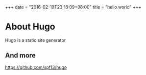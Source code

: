 +++
date = "2016-02-19T23:16:09+08:00"
title = "hello world"
+++

# About Hugo

Hugo is a static site generator

## And more
https://github.com/spf13/hugo

